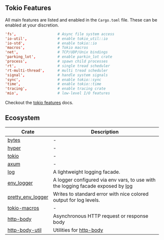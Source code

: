 ## Tokio Features

All main features are listed and enabled in the `Cargo.toml` file. These can be enabled at your
discretion.

```toml
'fs',                   # Async file system access
'io-util',              # enable tokio_util::io
'io-std',               # enable tokio::io
'macros',               # Tokio macros
'net',                  # TCP/UDP/Unix bindings
'parking_lot',          # enable parkin_lot crate
'process',              # spawn child processes
'rt',                   # single tread scheduler
'rt-multi-thread',      # multi tread scheduler
'signal',               # handle system signals
'sync',                 # enable tokio::sync
'time',                 # enable tokio::time
'tracing',              # enable tracing crate
'mio',                  # low-level I/O features
```

Checkout the [tokio features] docs.

[tokio features]: https://docs.rs/crate/tokio/latest/features

## Ecosystem

| Crate               | Description                                                                       |
| ------------------- | --------------------------------------------------------------------------------- |
| [bytes]             | -                                                                                 |
| [hyper]             | -                                                                                 |
| [tokio]             | -                                                                                 |
| [axum]              | -                                                                                 |
| [log]               | A lightweight logging facade.                                                     |
| [env_logger]        | A logger configured via env vars, to use with the logging facade exposed by [log] |
| [pretty_env_logger] | Writes to standard error with nice colored output for log levels.                 |
| [tokio-macros]      | -                                                                                 |
| [http-body]         | Asynchronous HTTP request or response body                                        |
| [http-body-util]    | Utilities for [http-body]                                                         |

[hyper]: https://docs.rs/hyper
[http-body-util]: https://docs.rs/http-body-util
[bytes]: https://docs.rs/bytes
[tokio]: https://docs.rs/tokio
[axum]: https://docs.rs/axum
[log]: https://docs.rs/log
[env_logger]: https://docs.rs/env_logger
[pretty_env_logger]: https://docs.rs/pretty_env_logger
[tokio-macros]: https://docs.rs/tokio-macros
[http-body]: https://docs.rs/http-body
